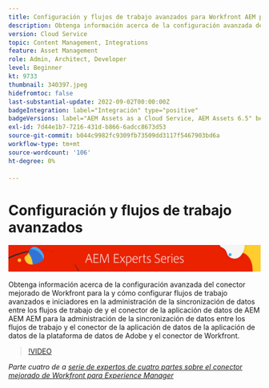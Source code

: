 ```yaml
---
title: Configuración y flujos de trabajo avanzados para Workfront AEM para el conector mejorado de la
description: Obtenga información acerca de la configuración avanzada del conector mejorado de Workfront para la y cómo configurar flujos de trabajo avanzados e iniciadores en la administración de la sincronización de datos entre los flujos de trabajo de y el conector de la aplicación de datos de AEM AEM AEM para la administración de la sincronización de datos entre los flujos de trabajo y el conector de la aplicación de datos de la aplicación de datos de la plataforma de datos de Adobe y el conector de Workfront.
version: Cloud Service
topic: Content Management, Integrations
feature: Asset Management
role: Admin, Architect, Developer
level: Beginner
kt: 9733
thumbnail: 340397.jpeg
hidefromtoc: false
last-substantial-update: 2022-09-02T00:00:00Z
badgeIntegration: label="Integración" type="positive"
badgeVersions: label="AEM Assets as a Cloud Service, AEM Assets 6.5" before-title="false"
exl-id: 7d44e1b7-7216-431d-b866-6adcc8673d53
source-git-commit: b044c9982fc9309fb73509dd3117f5467903bd6a
workflow-type: tm+mt
source-wordcount: '106'
ht-degree: 0%

---
```


# Configuración y flujos de trabajo avanzados

![AEM Serie de expertos de](./assets/banner.png)

Obtenga información acerca de la configuración avanzada del conector mejorado de Workfront para la y cómo configurar flujos de trabajo avanzados e iniciadores en la administración de la sincronización de datos entre los flujos de trabajo de y el conector de la aplicación de datos de AEM AEM AEM para la administración de la sincronización de datos entre los flujos de trabajo y el conector de la aplicación de datos de la aplicación de datos de la plataforma de datos de Adobe y el conector de Workfront.

>[!VIDEO](https://video.tv.adobe.com/v/340397?quality=12&learn=on)

_Parte cuatro de a [serie de expertos de cuatro partes sobre el conector mejorado de Workfront para Experience Manager](./overview.md)_
